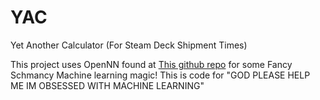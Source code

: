 # YAC
Yet Another Calculator (For Steam Deck Shipment Times)

This project uses OpenNN found at [This github repo](https://github.com/Artelnics/OpenNN) for some Fancy Schmancy Machine learning magic!
This is code for "GOD PLEASE HELP ME IM OBSESSED WITH MACHINE LEARNING"